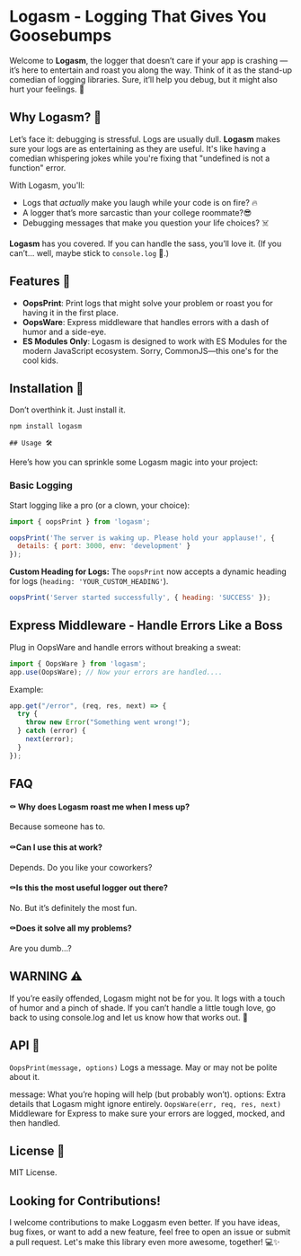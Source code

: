 
# Logasm  - Logging That Gives You Goosebumps


Welcome to **Logasm**, the logger that doesn’t care if your app is crashing — it’s here to entertain and roast you along the way. Think of it as the stand-up comedian of logging libraries. Sure, it’ll help you debug, but it might also hurt your feelings. 🫢

## Why Logasm? 🤔

Let’s face it: debugging is stressful. Logs are usually dull. **Logasm** makes sure your logs are as entertaining as they are useful. It's like having a comedian whispering jokes while you're fixing that "undefined is not a function" error.

With Logasm, you'll:
- Logs that *actually* make you laugh while your code is on fire? 🔥
-  A logger that’s more sarcastic than your college roommate?😎
-  Debugging messages that make you question your life choices? ☠️

**Logasm** has you covered. If you can handle the sass, you’ll love it. (If you can’t… well, maybe stick to `console.log` 🥱.)

## Features 🌟
- **OopsPrint**: Print logs that might solve your problem or roast you for having it in the first place.  
- **OopsWare**: Express middleware that handles errors with a dash of humor and a side-eye.  
- **ES Modules Only**: Logasm is designed to work with ES Modules for the modern JavaScript ecosystem. Sorry, CommonJS—this one's for the cool kids.
## Installation 🚀


Don’t overthink it. Just install it.  
 
```
npm install logasm 

```
    ## Usage 🛠️
Here’s how you can sprinkle some Logasm magic into your project:

### Basic Logging
Start logging like a pro (or a clown, your choice):


```javascript
import { oopsPrint } from 'logasm';

oopsPrint('The server is waking up. Please hold your applause!', { 
  details: { port: 3000, env: 'development' } 
});
```
**Custom Heading for Logs:** The `oopsPrint` now accepts a dynamic heading for logs (`heading: 'YOUR_CUSTOM_HEADING'`).
```javascript
oopsPrint('Server started successfully', { heading: 'SUCCESS' }); 
```


## Express Middleware - Handle Errors Like a Boss
Plug in OopsWare and handle errors without breaking a sweat:

```javascript 
import { OopsWare } from 'logasm';
app.use(OopsWare); // Now your errors are handled....
```

Example: 

```javascript  
app.get("/error", (req, res, next) => {
  try {
    throw new Error("Something went wrong!");
  } catch (error) {
    next(error);
  }
});

```

## FAQ

#### ⚰️ Why does Logasm roast me when I mess up?

Because someone has to.

#### ⚰️Can I use this at work?

Depends. Do you like your coworkers?

#### ⚰️Is this the most useful logger out there?
No. But it’s definitely the most fun.

#### ⚰️Does it solve all my problems?

Are you dumb...?

## WARNING ⚠️
If you’re easily offended, Logasm might not be for you. It logs with a touch of humor and a pinch of shade. If you can’t handle a little tough love, go back to using console.log and let us know how that works out. 🫡

## API 🔧
`OopsPrint(message, options)`
Logs a message. May or may not be polite about it.

message: What you’re hoping will help (but probably won’t).
options: Extra details that Logasm might ignore entirely.
`OopsWare(err, req, res, next)`
Middleware for Express to make sure your errors are logged, mocked, and then handled.
## License 📜
MIT License.

## Looking for Contributions!

I welcome contributions to make Loggasm even better. If you have ideas, bug fixes, or want to add a new feature, feel free to open an issue or submit a pull request. Let's make this library even more awesome, together! 💻✨

